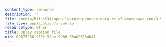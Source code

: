 ```yaml
---
content_type: resource
description: ''
file: /media/https%3A/open-learning-course-data-rc.s3.amazonaws.com/8-962-general-relativity-spring-2020/09875230910f52ee998630a085234641_K1vpc9YwlQI.vtt
file_type: application/x-subrip
resourcetype: Other
title: 3play caption file
uid: 09875230-910f-52ee-9986-30a085234641
---
```

